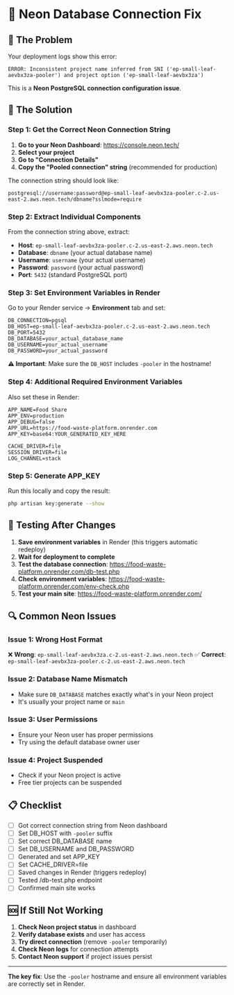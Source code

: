 # 🔧 Neon Database Connection Fix

## 🚨 The Problem
Your deployment logs show this error:
```
ERROR: Inconsistent project name inferred from SNI ('ep-small-leaf-aevbx3za-pooler') and project option ('ep-small-leaf-aevbx3za')
```

This is a **Neon PostgreSQL connection configuration issue**.

## 🎯 The Solution

### Step 1: Get the Correct Neon Connection String

1. **Go to your Neon Dashboard**: https://console.neon.tech/
2. **Select your project**
3. **Go to "Connection Details"**
4. **Copy the "Pooled connection" string** (recommended for production)

The connection string should look like:
```
postgresql://username:password@ep-small-leaf-aevbx3za-pooler.c-2.us-east-2.aws.neon.tech/dbname?sslmode=require
```

### Step 2: Extract Individual Components

From the connection string above, extract:

- **Host**: `ep-small-leaf-aevbx3za-pooler.c-2.us-east-2.aws.neon.tech`
- **Database**: `dbname` (your actual database name)
- **Username**: `username` (your actual username)
- **Password**: `password` (your actual password)
- **Port**: `5432` (standard PostgreSQL port)

### Step 3: Set Environment Variables in Render

Go to your Render service → **Environment** tab and set:

```
DB_CONNECTION=pgsql
DB_HOST=ep-small-leaf-aevbx3za-pooler.c-2.us-east-2.aws.neon.tech
DB_PORT=5432
DB_DATABASE=your_actual_database_name
DB_USERNAME=your_actual_username
DB_PASSWORD=your_actual_password
```

**⚠️ Important**: Make sure the `DB_HOST` includes `-pooler` in the hostname!

### Step 4: Additional Required Environment Variables

Also set these in Render:

```
APP_NAME=Food Share
APP_ENV=production
APP_DEBUG=false
APP_URL=https://food-waste-platform.onrender.com
APP_KEY=base64:YOUR_GENERATED_KEY_HERE

CACHE_DRIVER=file
SESSION_DRIVER=file
LOG_CHANNEL=stack
```

### Step 5: Generate APP_KEY

Run this locally and copy the result:
```bash
php artisan key:generate --show
```

## 🧪 Testing After Changes

1. **Save environment variables** in Render (this triggers automatic redeploy)
2. **Wait for deployment to complete**
3. **Test the database connection**: https://food-waste-platform.onrender.com/db-test.php
4. **Check environment variables**: https://food-waste-platform.onrender.com/env-check.php
5. **Test your main site**: https://food-waste-platform.onrender.com/

## 🔍 Common Neon Issues

### Issue 1: Wrong Host Format
❌ **Wrong**: `ep-small-leaf-aevbx3za.c-2.us-east-2.aws.neon.tech`
✅ **Correct**: `ep-small-leaf-aevbx3za-pooler.c-2.us-east-2.aws.neon.tech`

### Issue 2: Database Name Mismatch
- Make sure `DB_DATABASE` matches exactly what's in your Neon project
- It's usually your project name or `main`

### Issue 3: User Permissions
- Ensure your Neon user has proper permissions
- Try using the default database owner user

### Issue 4: Project Suspended
- Check if your Neon project is active
- Free tier projects can be suspended

## 📋 Checklist

- [ ] Got correct connection string from Neon dashboard
- [ ] Set DB_HOST with `-pooler` suffix
- [ ] Set correct DB_DATABASE name
- [ ] Set DB_USERNAME and DB_PASSWORD
- [ ] Generated and set APP_KEY
- [ ] Set CACHE_DRIVER=file
- [ ] Saved changes in Render (triggers redeploy)
- [ ] Tested /db-test.php endpoint
- [ ] Confirmed main site works

## 🆘 If Still Not Working

1. **Check Neon project status** in dashboard
2. **Verify database exists** and user has access
3. **Try direct connection** (remove `-pooler` temporarily)
4. **Check Neon logs** for connection attempts
5. **Contact Neon support** if project issues persist

---

**The key fix**: Use the `-pooler` hostname and ensure all environment variables are correctly set in Render.
